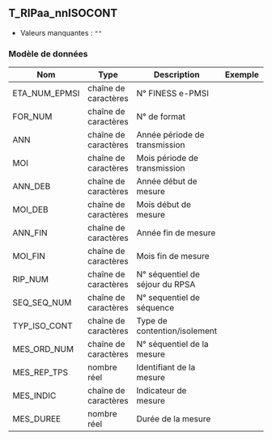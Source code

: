 <!-- SPDX-License-Identifier: MPL-2.0 -->
## T_RIPaa_nnISOCONT

- Valeurs manquantes : `""`

### Modèle de données

|Nom|Type|Description|Exemple|Propriétés|
|-|-|-|-|-|
|ETA_NUM_EPMSI|chaîne de caractères|N° FINESS e-PMSI|||
|FOR_NUM|chaîne de caractères|N° de format|||
|ANN|chaîne de caractères|Année période de transmission|||
|MOI|chaîne de caractères|Mois période de transmission|||
|ANN_DEB|chaîne de caractères|Année début de mesure|||
|MOI_DEB|chaîne de caractères|Mois début de mesure|||
|ANN_FIN|chaîne de caractères|Année fin de mesure|||
|MOI_FIN|chaîne de caractères|Mois fin de mesure|||
|RIP_NUM|chaîne de caractères|N° séquentiel de séjour du RPSA|||
|SEQ_SEQ_NUM|chaîne de caractères|N° sequentiel de séquence |||
|TYP_ISO_CONT|chaîne de caractères|Type de contention/isolement|||
|MES_ORD_NUM|chaîne de caractères|N° séquentiel de la mesure|||
|MES_REP_TPS|nombre réel|Identifiant de la mesure|||
|MES_INDIC|chaîne de caractères|Indicateur de mesure |||
|MES_DUREE|nombre réel|Durée de la mesure|||
